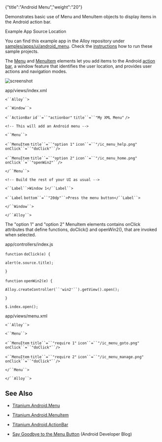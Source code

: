 {"title":"Android Menu","weight":"20"} 

Demonstrates basic use of Menu and MenuItem objects to display items in the Android action bar.

Example App Source Location

You can find this example app in the Alloy repository under [samples/apps/ui/android\_menu](https://github.com/appcelerator/alloy/tree/master/samples/apps/ui/android_menu). Check the [instructions](/docs/appc/Alloy_Framework/Alloy_Guide/Alloy_Test_Apps/) how to run these sample projects.

The [Menu](https://docs.appcelerator.com/platform/latest/#!/api/Titanium.Android.Menu) and [MenuItem](#!/api/Titanium.Android.Menu) elements let you add items to the Android [action bar](http://developer.android.com/guide/topics/ui/actionbar.html), a window feature that identifies the user location, and provides user actions and navigation modes.

![screenshot](/Images/appc/download/attachments/41845737/screenshot.png)

app/views/index.xml

`<``Alloy``>`

`<``Window``>`

`<``ActionBar`  `id``=``"actionbar"`  `title``=``"My XML Menu"` `/>`

`<!-- This will add an Android menu -->`

`<``Menu``>`

`<``MenuItem`  `title``=``"option 1"`  `icon``=``"/ic_menu_help.png"`  `onClick``=``"doClick"``/>`

`<``MenuItem`  `title``=``"option 2"`  `icon``=``"/ic_menu_home.png"`  `onClick``=``"openWin2"``/>`

`</``Menu``>`

`<!-- Build the rest of your UI as usual -->`

`<``Label``>Window 1</``Label``>`

`<``Label`  `bottom``=``"20dp"``>Press the menu button</``Label``>`

`</``Window``>`

`</``Alloy``>`

The "option 1" and "option 2" MenuItem elements contains onClick attributes that define functions, doClick() and openWin2(), that are invoked when selected.

app/controllers/index.js

`function` `doClick(e) {`

`alert(e.source.title);`

`}`

`function` `openWin2(e) {`

`Alloy.createController(``'win2'``).getView().open();`

`}`

`$.index.open();`

app/views/menu.xml

`<``Alloy``>`

`<``Menu``>`

`<``MenuItem`  `title``=``"require 1"`  `icon``=``"/ic_menu_goto.png"`  `onClick``=``"doClick"``/>`

`<``MenuItem`  `title``=``"require 2"`  `icon``=``"/ic_menu_manage.png"`  `onClick``=``"doClick"``/>`

`</``Menu``>`

`</``Alloy``>`

## See Also

*   [Titanium.Android.Menu](#!/api/Titanium.Android.Menu)
    
*   [Titanium.Android.MenuItem](https://docs.appcelerator.com/platform/latest/#!/api/Titanium.Android.MenuItem)
    
*   [Titanium.Android.ActionBar](#!/api/Titanium.Android.ActionBar)
    
*   [Say Goodbye to the Menu Button](http://android-developers.blogspot.com/2012/01/say-goodbye-to-menu-button.html) (Android Developer Blog)